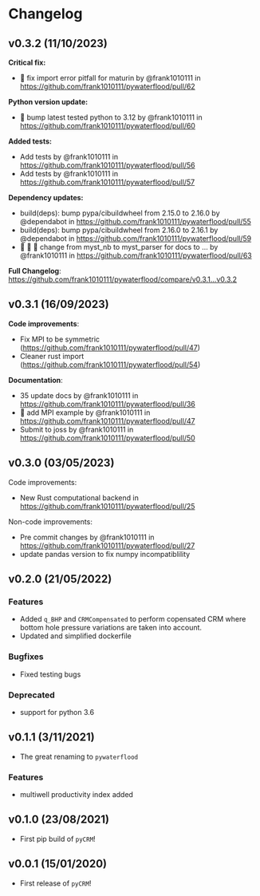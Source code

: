 # Changelog

<!--next-version-placeholder-->

## v0.3.2 (11/10/2023)

**Critical fix:**

- :bug: fix import error pitfall for maturin by @frank1010111 in https://github.com/frank1010111/pywaterflood/pull/62

**Python version update:**

- :test_tube: bump latest tested python to 3.12 by @frank1010111 in https://github.com/frank1010111/pywaterflood/pull/60

**Added tests:**

- Add tests by @frank1010111 in https://github.com/frank1010111/pywaterflood/pull/56
- Add tests by @frank1010111 in https://github.com/frank1010111/pywaterflood/pull/57

**Dependency updates:**

- build(deps): bump pypa/cibuildwheel from 2.15.0 to 2.16.0 by @dependabot in https://github.com/frank1010111/pywaterflood/pull/55
- build(deps): bump pypa/cibuildwheel from 2.16.0 to 2.16.1 by @dependabot in https://github.com/frank1010111/pywaterflood/pull/59
- :memo: :bug: :hammer: change from myst_nb to myst_parser for docs to … by @frank1010111 in https://github.com/frank1010111/pywaterflood/pull/63

**Full Changelog**: https://github.com/frank1010111/pywaterflood/compare/v0.3.1...v0.3.2

## v0.3.1 (16/09/2023)

**Code improvements**:

- Fix MPI to be symmetric (https://github.com/frank1010111/pywaterflood/pull/47)
- Cleaner rust import (https://github.com/frank1010111/pywaterflood/pull/54)

**Documentation**:

- 35 update docs by @frank1010111 in https://github.com/frank1010111/pywaterflood/pull/36
- :memo: add MPI example by @frank1010111 in https://github.com/frank1010111/pywaterflood/pull/47
- Submit to joss by @frank1010111 in https://github.com/frank1010111/pywaterflood/pull/50

## v0.3.0 (03/05/2023)

Code improvements:

- New Rust computational backend in https://github.com/frank1010111/pywaterflood/pull/25

Non-code improvements:

- Pre commit changes by @frank1010111 in https://github.com/frank1010111/pywaterflood/pull/27
- update pandas version to fix numpy incompatiblility

## v0.2.0 (21/05/2022)

### Features

- Added `q_BHP` and `CRMCompensated` to perform copensated CRM where bottom hole
  pressure variations are taken into account.
- Updated and simplified dockerfile

### Bugfixes

- Fixed testing bugs

### Deprecated

- support for python 3.6

## v0.1.1 (3/11/2021)

- The great renaming to `pywaterflood`

### Features

- multiwell productivity index added

## v0.1.0 (23/08/2021)

- First pip build of `pyCRM`!

## v0.0.1 (15/01/2020)

- First release of `pyCRM`!
